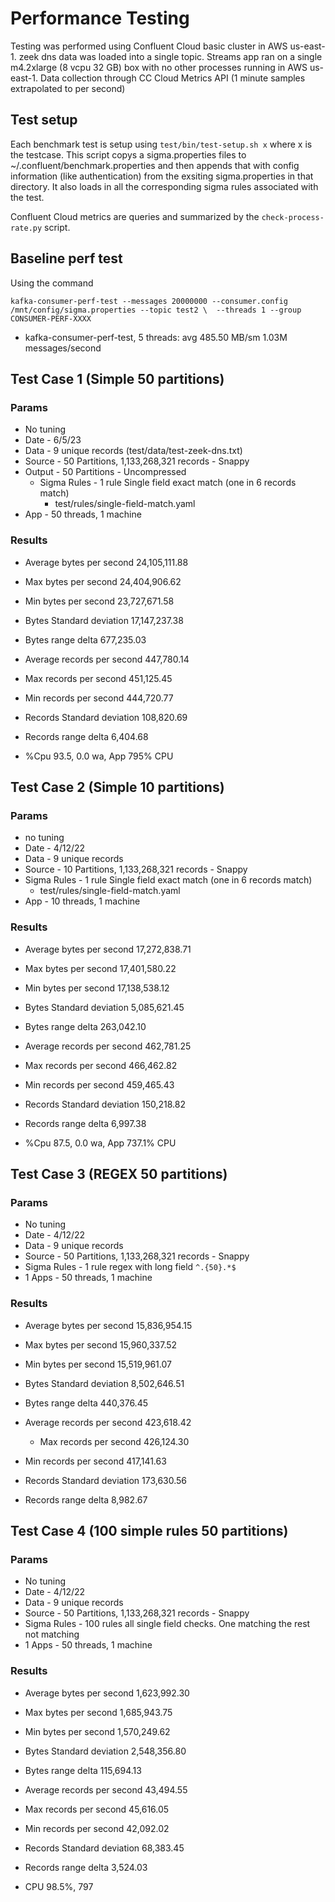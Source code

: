 # Performance Testing 

Testing was performed using Confluent Cloud basic cluster in AWS us-east-1.  zeek dns data was loaded into a single 
topic.  Streams app ran on a single m4.2xlarge (8 vcpu 32 GB) box with no other processes running in AWS 
us-east-1.  Data collection through CC Cloud Metrics API (1 minute samples extrapolated to per second)

## Test setup

Each benchmark test is setup using  `test/bin/test-setup.sh x` where x is the testcase.  This script copys a 
sigma.properties files to ~/.confluent/benchmark.properties and then appends that with config information 
(like authentication) from the exsiting sigma.properties in that directory.  It also loads in all the 
corresponding sigma rules associated with the test.

Confluent Cloud metrics are queries and summarized by the `check-process-rate.py` script.

## Baseline perf test

Using the command 

`kafka-consumer-perf-test --messages 20000000 --consumer.config /mnt/config/sigma.properties --topic test2 \ 
  --threads 1 --group CONSUMER-PERF-XXXX`

- kafka-consumer-perf-test, 5 threads: avg 485.50 MB/sm  1.03M messages/second

## Test Case 1 (Simple 50 partitions)

### Params

- No tuning
- Date - 6/5/23
- Data - 9 unique records (test/data/test-zeek-dns.txt)
- Source - 50 Partitions, 1,133,268,321 records - Snappy
- Output - 50 Partitions - Uncompressed
  - Sigma Rules - 1 rule Single field exact match (one in 6 records match)
    - test/rules/single-field-match.yaml
- App - 50 threads, 1 machine

### Results

- Average bytes per second 24,105,111.88
- Max bytes per second 24,404,906.62
- Min bytes per second 23,727,671.58
- Bytes Standard deviation 17,147,237.38
- Bytes range delta 677,235.03

- Average records per second 447,780.14
- Max records per second 451,125.45
- Min records per second 444,720.77
- Records Standard deviation 108,820.69
- Records range delta 6,404.68

- %Cpu 93.5, 0.0 wa, App 795% CPU

## Test Case 2 (Simple 10 partitions)

### Params

- no tuning
- Date - 4/12/22
- Data - 9 unique records
- Source - 10 Partitions, 1,133,268,321 records - Snappy
- Sigma Rules - 1 rule Single field exact match (one in 6 records match)
  - test/rules/single-field-match.yaml
- App - 10 threads, 1 machine

### Results

- Average bytes per second 17,272,838.71
- Max bytes per second 17,401,580.22
- Min bytes per second 17,138,538.12
- Bytes Standard deviation 5,085,621.45
- Bytes range delta 263,042.10

- Average records per second 462,781.25
- Max records per second 466,462.82
- Min records per second 459,465.43
- Records Standard deviation 150,218.82
- Records range delta 6,997.38

- %Cpu 87.5, 0.0 wa, App 737.1% CPU

## Test Case 3 (REGEX 50 partitions)

### Params

- No tuning
- Date - 4/12/22
- Data - 9 unique records
- Source - 50 Partitions, 1,133,268,321 records - Snappy
- Sigma Rules - 1 rule regex with long field `^.{50}.*$`
- 1 Apps - 50 threads, 1 machine

### Results
- Average bytes per second 15,836,954.15
- Max bytes per second 15,960,337.52
- Min bytes per second 15,519,961.07
- Bytes Standard deviation 8,502,646.51
- Bytes range delta 440,376.45

- Average records per second 423,618.42
  - Max records per second 426,124.30
- Min records per second 417,141.63
- Records Standard deviation 173,630.56
- Records range delta 8,982.67

## Test Case 4 (100 simple rules 50 partitions)

### Params

- No tuning
- Date - 4/12/22
- Data - 9 unique records
- Source - 50 Partitions, 1,133,268,321 records - Snappy
- Sigma Rules - 100 rules all single field checks.  One matching the rest not matching
- 1 Apps - 50 threads, 1 machine

### Results

- Average bytes per second 1,623,992.30
- Max bytes per second 1,685,943.75
- Min bytes per second 1,570,249.62
- Bytes Standard deviation 2,548,356.80
- Bytes range delta 115,694.13

- Average records per second 43,494.55
- Max records per second 45,616.05
- Min records per second 42,092.02
- Records Standard deviation 68,383.45
- Records range delta 3,524.03

- CPU 98.5%, 797